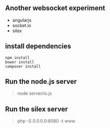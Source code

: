 ## Another websocket experiment

- angularjs
- socket.io
- silex

## install dependencies

```
npm install
bower install
composer install
```

## Run the node.js server

> node server/io.js

## Run the silex server

> php -S 0.0.0.0:8080 -t www

